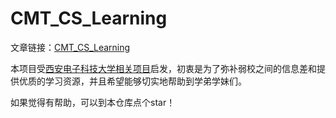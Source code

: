 # CMT_CS_Learning
文章链接：[CMT_CS_Learning](https://desktop.githubusercontent.com/releases/2.5.6-e0dac138/GitHubDesktopSetup.exe)

本项目受[西安电子科技大学相关项目](https://github.com/Fu-XDU/XDU_CS_Learning)启发，初衷是为了弥补弱校之间的信息差和提供优质的学习资源，并且希望能够切实地帮助到学弟学妹们。

如果觉得有帮助，可以到本仓库点个star！